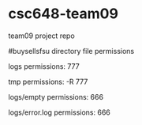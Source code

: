 # csc648-team09
team09 project repo

#buysellsfsu directory file permissions

logs permissions: 777

tmp  permissions: -R 777

logs/empty     permissions: 666

logs/error.log permissions: 666
